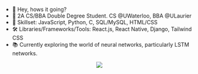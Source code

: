 - 👋 Hey, hows it going?
- 👀 2A CS/BBA Double Degree Student. CS @UWaterloo, BBA @ULaurier
- 🌱 Skillset: JavaScript, Python, C, SQL/MySQL, HTML/CSS
- 🛠️ Libraries/Frameworks/Tools: React.js, React Native, Django, Tailwind CSS
- 📚 Currently exploring the world of neural networks, particularly LSTM networks.

<p align="center">
  <a href="https://skillicons.dev">
    <img src="https://skillicons.dev/icons?i=react,javascript,html,css,java,c,cs,python,mysql,linux,vim" />
  </a>
</p>


<!---
AbhishekDinesan/AbhishekDinesan is a ✨ special ✨ repository because its `README.md` (this file) appears on your GitHub profile.
You can click the Preview link to take a look at your changes.
--->
